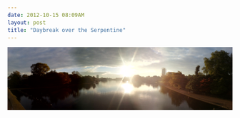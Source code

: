 ```yaml
---
date: 2012-10-15 08:09AM
layout: post
title: "Daybreak over the Serpentine"
---
```


<a href='/assets/img/photostream/2010-10-15_08.09.02.jpg' target='_blank'><img src='/assets/img/photostream/2010-10-15_08.09.02.jpg'/></a>
